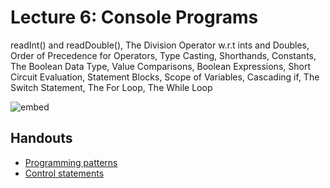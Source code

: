 # Lecture 6: Console Programs

readInt() and readDouble(), The Division Operator w.r.t ints and Doubles, Order
of Precedence for Operators, Type Casting, Shorthands, Constants, The Boolean
Data Type, Value Comparisons, Boolean Expressions, Short Circuit Evaluation,
Statement Blocks, Scope of Variables, Cascading if, The Switch Statement, The
For Loop, The While Loop

![embed](https://www.youtube.com/embed/GPWah4wbwYs?rel=0)

## Handouts

* [Programming patterns](11-prog-patterns.pdf)
* [Control statements](12-control-statements.pdf)
